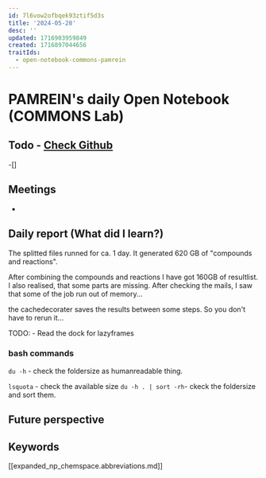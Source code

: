```yaml
---
id: 7l6vow2ofbqek93ztif5d3s
title: '2024-05-28'
desc: ''
updated: 1716903959849
created: 1716897044656
traitIds:
  - open-notebook-commons-pamrein
---
```


# PAMREIN's daily Open Notebook (COMMONS Lab)

## Todo - [Check Github](https://github.com/orgs/commons-research/projects/2/views/1)
-[]


## Meetings
-


## Daily report (What did I learn?)
The splitted files runned for ca. 1 day. It generated 620 GB of "compounds and reactions".

After combining the compounds and reactions I have got 160GB of resultlist. 
I also realised, that some parts are missing. After checking the mails, I saw that some of the job run out of memory...

the cachedecorater saves the results between some steps. So you don't have to rerun it...

TODO: - Read the dock for lazyframes

### bash commands
`du -h` - check the foldersize as humanreadable thing.

`lsquota` - check the available size
`du -h . | sort -rh`- ckeck the foldersize and sort them.


## Future perspective



## Keywords
[[expanded_np_chemspace.abbreviations.md]]
